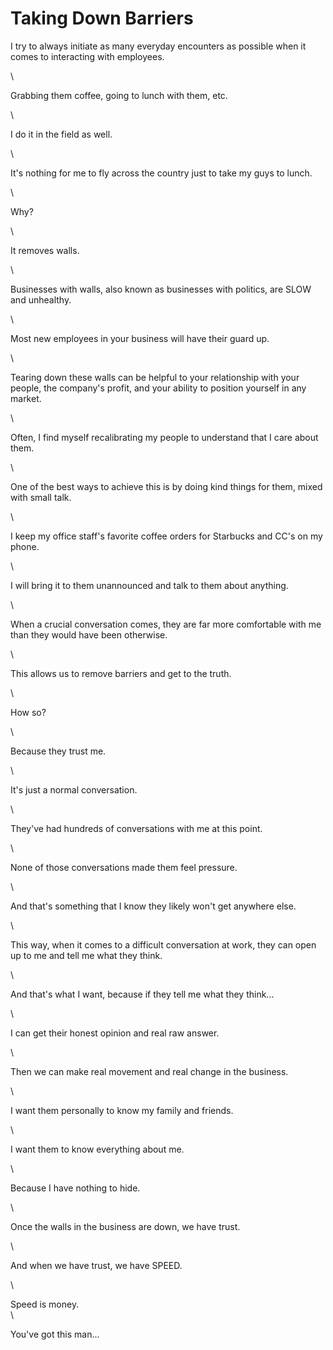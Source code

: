 # Taking Down Barriers

I try to always initiate as many everyday encounters as possible when it comes to interacting with employees.

\


Grabbing them coffee, going to lunch with them, etc.

\


I do it in the field as well.

\


It's nothing for me to fly across the country just to take my guys to lunch.

\


Why?

\


It removes walls.

\


Businesses with walls, also known as businesses with politics, are SLOW and unhealthy.

\


Most new employees in your business will have their guard up.

\


Tearing down these walls can be helpful to your relationship with your people, the company's profit, and your ability to position yourself in any market.

\


Often, I find myself recalibrating my people to understand that I care about them.

\


One of the best ways to achieve this is by doing kind things for them, mixed with small talk.

\


I keep my office staff's favorite coffee orders for Starbucks and CC's on my phone.

\


I will bring it to them unannounced and talk to them about anything.

\


When a crucial conversation comes, they are far more comfortable with me than they would have been otherwise.

\


This allows us to remove barriers and get to the truth.

\


How so?

\


Because they trust me.

\


It's just a normal conversation.

\


They've had hundreds of conversations with me at this point.

\


None of those conversations made them feel pressure.

\


And that's something that I know they likely won't get anywhere else.

\


This way, when it comes to a difficult conversation at work, they can open up to me and tell me what they think.

\


And that's what I want, because if they tell me what they think...

\


I can get their honest opinion and real raw answer.

\


Then we can make real movement and real change in the business.

\


I want them personally to know my family and friends.

\


I want them to know everything about me.

\


Because I have nothing to hide.

\


Once the walls in the business are down, we have trust.

\


And when we have trust, we have SPEED.

\


Speed is money.\
\


You've got this man...
